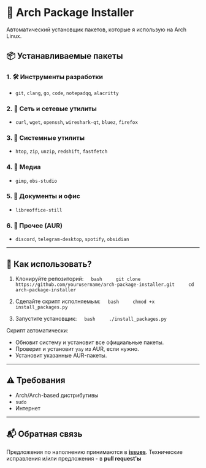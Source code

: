 # 🔧 Arch Package Installer
Автоматический установщик пакетов, которые я использую на Arch Linux.

## 📦 Устанавливаемые пакеты

### 1. 🛠 Инструменты разработки

- `git`, `clang`, `go`, `code`, `notepadqq`, `alacritty`
### 2. 📡 Сеть и сетевые утилиты

- `curl`, `wget`, `openssh`, `wireshark-qt`, `bluez`, `firefox`
### 3. 🧰 Системные утилиты

- `htop`, `zip`, `unzip`, `redshift`, `fastfetch`
### 4. 🎨 Медиа

- `gimp`, `obs-studio`
### 5. 📎 Документы и офис

- `libreoffice-still`
### 6. 💬 Прочее (AUR)

- `discord`, `telegram-desktop`, `spotify`, `obsidian`

---
## 🚀 Как использовать?

1. Клонируйте репозиторий:
    ```bash
    git clone https://github.com/yourusername/arch-package-installer.git
    cd arch-package-installer
    ```

2. Сделайте скрипт исполняемым:
    ```bash
    chmod +x install_packages.py
    ```

3. Запустите установщик:
    ```bash
    ./install_packages.py
    ```

Скрипт автоматически:
- Обновит систему и установит все официальные пакеты.
- Проверит и установит `yay` из AUR, если нужно.
- Установит указанные AUR-пакеты.

---
## ⚠️ Требования
- Arch/Arch-based дистрибутивы
- `sudo`
- Интернет
---
## 📬 Обратная связь
Предложения по наполнению принимаются в [**issues**](https://github.com/yourusername/arch-package-installer/issues).
Технические исправления и/или предложения - в **pull request'ы**